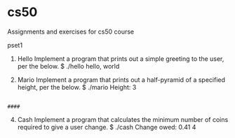 # cs50
Assignments and exercises for cs50 course

pset1
  1) Hello
     Implement a program that prints out a simple greeting to the user, per the below.
     $ ./hello
     hello, world

  2) Mario
    Implement a program that prints out a half-pyramid of a specified height, per the below.
    $ ./mario
    Height: 3
      ##
     ###
    ####
    
  4) Cash
     Implement a program that calculates the minimum number of coins required to give a user change.
     $ ./cash
     Change owed: 0.41
     4


